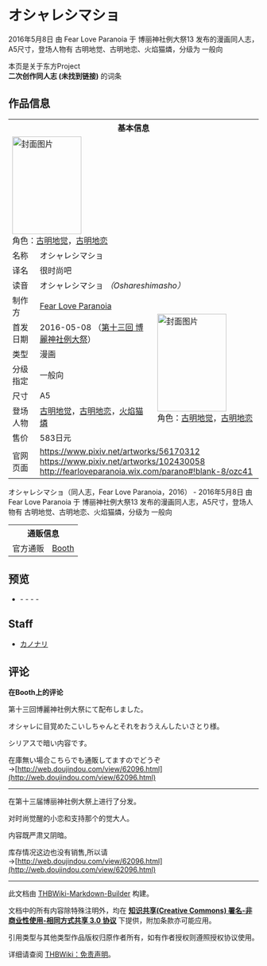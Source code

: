 # オシャレシマショ

<!-- source html: G:\repos\THBWiki-Markdown-Builder\THBWikiMarkdown\Temp\main\2\2b\ns0%3A%E3%82%AA%E3%82%B7%E3%83%A3%E3%83%AC%E3%82%B7%E3%83%9E%E3%82%B7%E3%83%A7.html -->

2016年5月8日 由 Fear Love Paranoia 于 博丽神社例大祭13 发布的漫画同人志，A5尺寸，登场人物有 古明地觉、古明地恋、火焰猫燐，分级为 一般向

本页是关于东方Project  
 **二次创作同人志 (未找到链接)** 的词条
## 作品信息

<table><tbody><tr><th colspan="3">基本信息</th></tr><tr><td class="cover-artwork-mobile" colspan="2"><a href="./文件-オシャレシマショ封面.jpg.md" class="image" title="封面图片"><img alt="封面图片" src="https://upload.thwiki.cc/thumb/7/7e/%E3%82%AA%E3%82%B7%E3%83%A3%E3%83%AC%E3%82%B7%E3%83%9E%E3%82%B7%E3%83%A7%E5%B0%81%E9%9D%A2.jpg/139px-%E3%82%AA%E3%82%B7%E3%83%A3%E3%83%AC%E3%82%B7%E3%83%9E%E3%82%B7%E3%83%A7%E5%B0%81%E9%9D%A2.jpg" decoding="async" loading="lazy" width="139" height="196" srcset="https://upload.thwiki.cc/thumb/7/7e/%E3%82%AA%E3%82%B7%E3%83%A3%E3%83%AC%E3%82%B7%E3%83%9E%E3%82%B7%E3%83%A7%E5%B0%81%E9%9D%A2.jpg/208px-%E3%82%AA%E3%82%B7%E3%83%A3%E3%83%AC%E3%82%B7%E3%83%9E%E3%82%B7%E3%83%A7%E5%B0%81%E9%9D%A2.jpg 1.5x, https://upload.thwiki.cc/thumb/7/7e/%E3%82%AA%E3%82%B7%E3%83%A3%E3%83%AC%E3%82%B7%E3%83%9E%E3%82%B7%E3%83%A7%E5%B0%81%E9%9D%A2.jpg/278px-%E3%82%AA%E3%82%B7%E3%83%A3%E3%83%AC%E3%82%B7%E3%83%9E%E3%82%B7%E3%83%A7%E5%B0%81%E9%9D%A2.jpg 2x" data-file-width="573" data-file-height="808"></a><div class="cover-char">角色：<a href="./古明地觉.md" title="古明地觉">古明地觉</a>，<a href="./古明地恋.md" title="古明地恋">古明地恋</a></div></td>
</tr><tr><td class="label">名称</td><td colspan="2"> オシャレシマショ </td></tr><tr><td class="label">译名</td><td colspan="2"> 很时尚吧 </td></tr><tr><td class="label">读音</td><td colspan="2"> オシャレシマショ <i>（Oshareshimasho）</i> </td></tr><tr><td class="label">制作方</td><td><a href="./Fear_Love_Paranoia.md" title="Fear Love Paranoia">Fear Love Paranoia</a></td><td class="cover-artwork" rowspan="7" style="min-width:196px;"><a href="./文件-オシャレシマショ封面.jpg.md" class="image" title="封面图片"><img alt="封面图片" src="https://upload.thwiki.cc/thumb/7/7e/%E3%82%AA%E3%82%B7%E3%83%A3%E3%83%AC%E3%82%B7%E3%83%9E%E3%82%B7%E3%83%A7%E5%B0%81%E9%9D%A2.jpg/139px-%E3%82%AA%E3%82%B7%E3%83%A3%E3%83%AC%E3%82%B7%E3%83%9E%E3%82%B7%E3%83%A7%E5%B0%81%E9%9D%A2.jpg" decoding="async" loading="lazy" width="139" height="196" srcset="https://upload.thwiki.cc/thumb/7/7e/%E3%82%AA%E3%82%B7%E3%83%A3%E3%83%AC%E3%82%B7%E3%83%9E%E3%82%B7%E3%83%A7%E5%B0%81%E9%9D%A2.jpg/208px-%E3%82%AA%E3%82%B7%E3%83%A3%E3%83%AC%E3%82%B7%E3%83%9E%E3%82%B7%E3%83%A7%E5%B0%81%E9%9D%A2.jpg 1.5x, https://upload.thwiki.cc/thumb/7/7e/%E3%82%AA%E3%82%B7%E3%83%A3%E3%83%AC%E3%82%B7%E3%83%9E%E3%82%B7%E3%83%A7%E5%B0%81%E9%9D%A2.jpg/278px-%E3%82%AA%E3%82%B7%E3%83%A3%E3%83%AC%E3%82%B7%E3%83%9E%E3%82%B7%E3%83%A7%E5%B0%81%E9%9D%A2.jpg 2x" data-file-width="573" data-file-height="808"></a><div class="cover-char">角色：<a href="./古明地觉.md" title="古明地觉">古明地觉</a>，<a href="./古明地恋.md" title="古明地恋">古明地恋</a></div></td>
</tr><tr><td class="label">首发日期</td><td>2016-05-08&#160;（<a href="/展会作品列表?e=%E5%8D%9A%E4%B8%BD%E7%A5%9E%E7%A4%BE%E4%BE%8B%E5%A4%A7%E7%A5%AD%2313">第十三回 博麗神社例大祭</a>）</td></tr><tr><td class="label">类型</td><td>漫画</td></tr><tr><td class="label">分级指定</td><td>一般向</td></tr><tr><td class="label">尺寸</td><td>A5</td></tr><tr><td class="label">登场人物</td><td><a href="./古明地觉.md" title="古明地觉">古明地觉</a>，<a href="./古明地恋.md" title="古明地恋">古明地恋</a>，<a href="./火焰猫燐.md" title="火焰猫燐">火焰猫燐</a></td></tr><tr><td class="label">售价</td><td>583日元</td></tr>
<tr><td class="label">官网页面</td><td colspan="2"><a rel="nofollow" class="external free" href="https://www.pixiv.net/artworks/56170312">https://www.pixiv.net/artworks/56170312</a><br><a rel="nofollow" class="external free" href="https://www.pixiv.net/artworks/102430058">https://www.pixiv.net/artworks/102430058</a><br><a rel="nofollow" class="external free" href="http://fearloveparanoia.wix.com/parano#!blank-8/ozc41">http://fearloveparanoia.wix.com/parano#!blank-8/ozc41</a></td></tr></tbody></table>

オシャレシマショ（同人志，Fear Love Paranoia，2016） - 2016年5月8日 由 Fear Love Paranoia 于 博丽神社例大祭13 发布的漫画同人志，A5尺寸，登场人物有 古明地觉、古明地恋、火焰猫燐，分级为 一般向

<table><tbody><tr><th colspan="3">通贩信息</th></tr><tr><td class="label">官方通贩</td><td colspan="2"><a rel="nofollow" class="external text" href="https://kanomori.booth.pm/items/340416">Booth</a></td></tr></tbody></table>


## 预览
- [](./文件-オシャレシマショ预览图1.jpg.md)- [](./文件-オシャレシマショ预览图2.jpg.md)- [](./文件-オシャレシマショ预览图3.jpg.md)- [](./文件-オシャレシマショ预览图4.jpg.md)- [](./文件-オシャレシマショ预览图5.jpg.md)

## Staff
- [カノナリ](./カノナリ.md)

## 评论

  
 **在Booth上的评论**   

第十三回博麗神社例大祭にて配布しました。  

オシャレに目覚めたこいしちゃんとそれをおうえんしたいさとり様。  

シリアスで暗い内容です。  

在庫無い場合こちらでも通販してますのでどうぞ→[http://web.doujindou.com/view/62096.html](http://web.doujindou.com/view/62096.html)  

  

___

  
在第十三届博丽神社例大祭上进行了分发。  

对时尚觉醒的小恋和支持那个的觉大人。  

内容既严肃又阴暗。  

库存情况这边也没有销售,所以请→[http://web.doujindou.com/view/62096.html](http://web.doujindou.com/view/62096.html)
  


  
  

  





---

此文档由 [THBWiki-Markdown-Builder](https://github.com/Delsin-Yu/THBWiki-Markdown-Builder) 构建。

文档中的所有内容除特殊注明外，均在 [**知识共享(Creative Commons) 署名-非商业性使用-相同方式共享 3.0 协议**](https://creativecommons.org/licenses/by-sa/3.0/deed.zh-hans) 下提供，附加条款亦可能应用。

引用类型与其他类型作品版权归原作者所有，如有作者授权则遵照授权协议使用。

详细请查阅 [THBWiki：免责声明](https://thbwiki.cc/THBWiki:%E5%85%8D%E8%B4%A3%E5%A3%B0%E6%98%8E)。


